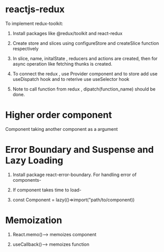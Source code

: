 # reactjs-redux

To implement redux-toolkit:
1. Install packages like @redux/toolkit and react-redux

2. Create store and slices using configureStore and createSlice function respectively

3. In slice, name, initalState , reducers and actions are created, then for async operation like fetching thunks is created.

4. To connect the redux , use Provider component and to store add use useDispatch hook and to reterive use useSelector hook

5. Note to call function from redux , dipatch(function_name) should be done.

# Higher order component

Component taking another component as a argument 

# Error Boundary and Suspense and Lazy Loading

1. Install package react-error-boundary. For handling error of components- <ErrorBoundary>

2. If component takes time to load- <Suspense>

3. const Component = lazy(()=>import("path/to/component))

# Memoization

1. React.memo()--> memoizes component

2. useCallback()--> memoizes function




